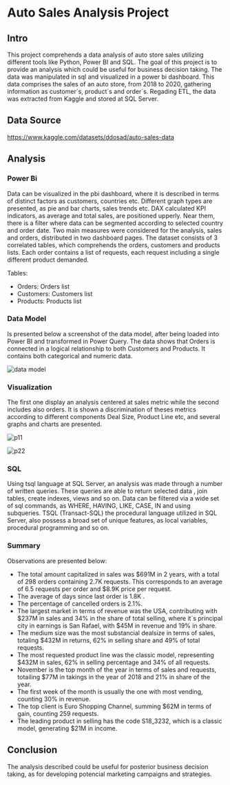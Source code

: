 # Auto Sales Analysis Project

## Intro
This project comprehends a data analysis of auto store sales utilizing different tools like Python, Power BI and SQL. The goal of this project is to provide an analysis which could be useful for business decision taking. The data was manipulated in sql and visualized in a power bi dashboard. This data comprises the sales of an auto store, from 2018 to 2020, gathering information as customer´s, product´s and order´s. Regading ETL, the data was extracted from Kaggle and stored at SQL Server. 

## Data Source 
https://www.kaggle.com/datasets/ddosad/auto-sales-data

## Analysis

### Power Bi 

Data can be visualized in the pbi dashboard, where it is described in terms of distinct factors as customers, countries etc. Different graph types are presented, as pie and bar charts, sales trends etc. DAX calculated KPI indicators, as average and total sales, are positioned upperly. Near them, there is a filter where data can be segmented according to selected country and order date. Two main measures were considered for the analysis, sales and orders, distributed in two dashboard pages. The dataset consists of 3 correlated tables, which comprehends the orders, customers and products lists. Each order contains a list of requests, each request including a single different product demanded. 


Tables:
- Orders: Orders list
- Customers: Customers list
- Products: Products list

### Data Model

Is presented below a screenshot of the data model, after being loaded into Power BI and transformed in Power Query. The data shows that Orders is connected in a logical relationship to both Customers and Products. It contains both categorical and numeric data.


![data model](https://github.com/CarlosLacerda1/Project-Auto-Sales-Analysis/assets/122105130/b77663d7-8069-4ace-a5ff-4f70a907f1c3)



### Visualization
 The first one display an analysis centered at sales metric while the second includes also orders. It is shown a discrimination of theses metrics according to different components Deal Size, Product Line etc, and several graphs and charts are presented. 

![p11](https://github.com/CarlosLacerda1/Project-Auto-Sales-Analysis/assets/122105130/a0685330-01fe-4d28-8807-32917605f01c)


 ![p22](https://github.com/CarlosLacerda1/Project-Auto-Sales-Analysis/assets/122105130/da58ce67-405c-4718-b63b-fb1982615cb0)


### SQL 

Using tsql language at SQL Server, an analysis was made through a number of written
queries. These queries are able to return selected data , join tables, create indexes, views and so on. Data can be filtered via a wide set of sql commands, as WHERE, HAVING, LIKE, CASE, IN and using subqueries. TSQL (Transact-SQL) the procedural language utilized in SQL Server, also possess a broad set of unique features, as local variables, procedural programming and so on.  
### Summary

Observations are presented below:

- The total amount capitalized in sales was $691M in 2 years, with a total of 298 orders containing 2.7K requests. This corresponds to an average of 6.5 requests per order and $8.9K price per request.
- The average of days since last order is 1.8K .
- The percentage of cancelled orders is 2.1%.
- The largest market in terms of revenue was the USA, contributing with $237M in sales and 34% in the share of total selling, where it´s principal city in earnings is San Rafael, with $45M in revenue and 19% in share.
- The medium size was the most substancial dealsize in terms of sales, totaling $432M in returns, 62% in selling share and 49% of total requests.
- The most requested product line was the classic model, representing $432M in sales, 62% in selling percentage and 34% of all requests.
- November is the top month of the year in terms of sales and requests, totailing $77M in takings in the year of 2018 and 21% in share of the year. 
- The first week of the month is usually the one with most vending, counting 30% in revenue.
- The top client is Euro Shopping Channel, summing $62M in terms of gain, counting 259 requests.
- The leading product in selling has the code S18_3232, which is a classic model, generating $21M in income.
  


## Conclusion

The analysis described could be useful for posterior business decision taking, as for developing potencial marketing campaigns and strategies. 


                                                                                                                   

